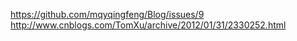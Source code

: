 https://github.com/mqyqingfeng/Blog/issues/9  
http://www.cnblogs.com/TomXu/archive/2012/01/31/2330252.html
